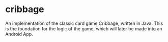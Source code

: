 # cribbage
An implementation of the classic card game Cribbage, written in Java. This is the foundation for the logic of the game, which will later be made into an Android App. 
